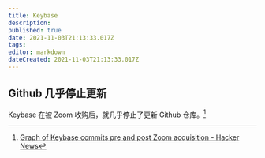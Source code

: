 ```yaml
---
title: Keybase
description: 
published: true
date: 2021-11-03T21:13:33.017Z
tags: 
editor: markdown
dateCreated: 2021-11-03T21:13:33.017Z
---
```


## Github 几乎停止更新

Keybase 在被 Zoom 收购后，就几乎停止了更新 Github 仓库。[^28814210]

[^28814210]: [Graph of Keybase commits pre and post Zoom acquisition - Hacker News](https://web.archive.org/web/20211011112919/https://news.ycombinator.com/item?id=28814210)
